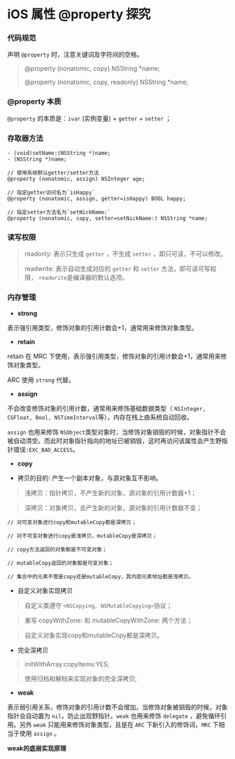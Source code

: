 # iOS 属性 @property 探究

### 代码规范

声明 `@property` 时，注意关键词及字符间的空格。

> @property (nonatomic, copy) NSString *name;
> 
> @property (nonatomic, copy, readonly) NSString *name;

### @property 本质

`@property` 的本质是：`ivar` (实例变量) + `getter` + `setter` ；

### 存取器方法

```
- (void)setName:(NSString *)name;
- (NSString *)name;

// 使用系统默认getter/setter方法
@property (nonatomic, assign) NSInteger age;

// 指定getter访问名为`isHappy`
@property (nonatomic, assign, getter=isHappy) BOOL happy;

// 指定setter方法名为`setNickName:`
@property (nonatomic, copy, setter=setNickName:) NSString *name;
```
### 读写权限

> readonly: 表示只生成 `getter` ，不生成 `setter` ，即只可读，不可以修改。
> 
> readwrite: 表示自动生成对应的 `getter` 和 `setter` 方法，即可读可写权限， `readwrite`是编译器的默认选项。

### 内存管理

* **strong**

表示强引用类型，修饰对象的引用计数会+1，通常用来修饰对象类型。

* **retain**

retain 在 MRC 下使用，表示强引用类型，修饰对象的引用计数会+1，通常用来修饰对象类型。

ARC 使用 `strong` 代替。

* **assign**

不会改变修饰对象的引用计数，通常用来修饰基础数据类型（ `NSInteger, CGFloat, Bool, NSTimeInterval`等），内存在栈上由系统自动回收。

`assign` 也用来修饰 `NSObject`类型对象时，当修饰对象销毁的时候，对象指针不会被自动清空。而此时对象指针指向的地址已被销毁，这时再访问该属性会产生野指针错误`:EXC_BAD_ACCESS`。

* **copy**

* 拷贝的目的: 产生一个副本对象，与源对象互不影响。

> 浅拷贝：指针拷贝，不产生新的对象，源对象的引用计数器+1；

> 深拷贝：对象拷贝，会产生新的对象，源对象的引用计数器不变；

```
// 对可变对象进行copy和mutableCopy都是深拷贝；

// 对不可变对象进行copy是浅拷贝，mutableCopy是深拷贝；

// copy方法返回的对象都是不可变对象；

// mutableCopy返回的对象都是可变对象；

// 集合中的元素不管是copy还是mutableCopy，其内部元素地址都是浅拷贝。
```
* 自定义对象实现拷贝

> 自定义类遵守 `<NSCopying, NSMutableCopying>`协议；

> 重写 copyWithZone: 和 mutableCopyWithZone: 两个方法；

> 自定义对象实现copy和mutableCopy都是深拷贝。

* 完全深拷贝

> initWithArray:copyItems:YES;

> 使用归档和解档来实现对象的完全深拷贝;

* **weak**

表示弱引用关系，修饰对象的引用计数不会增加，当修饰对象被销毁的时候，对象指针会自动置为 `nil`，防止出现野指针。`weak` 也用来修饰 `delegate` ，避免循环引用。另外 `weak` 只能用来修饰对象类型，且是在 `ARC` 下新引入的修饰词，`MRC` 下相当于使用 `assign` 。

**weak的底层实现原理**

